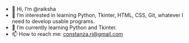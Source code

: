 - 👋 Hi, I’m @raiksha
- 👀 I’m interested in learning Python, Tkinter, HTML, CSS, Git, whatever I need to develop usable programs.
- 🌱 I’m currently learning Python and Tkinter.
- 📫 How to reach me: constanza.ri@gmail.com

<!---
raiksha/raiksha is a ✨ special ✨ repository because its `README.md` (this file) appears on your GitHub profile.
You can click the Preview link to take a look at your changes.
--->
